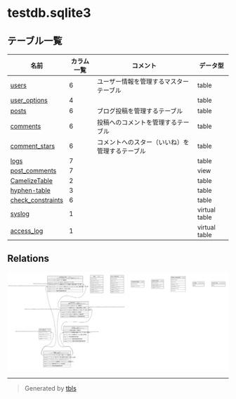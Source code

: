 # testdb.sqlite3

## テーブル一覧

| 名前 | カラム一覧 | コメント | データ型 |
| ---- | ------- | ------- | ---- |
| [users](users.md) | 6 | ユーザー情報を管理するマスターテーブル | table |
| [user_options](user_options.md) | 4 |  | table |
| [posts](posts.md) | 6 | ブログ投稿を管理するテーブル | table |
| [comments](comments.md) | 6 | 投稿へのコメントを管理するテーブル | table |
| [comment_stars](comment_stars.md) | 6 | コメントへのスター（いいね）を管理するテーブル | table |
| [logs](logs.md) | 7 |  | table |
| [post_comments](post_comments.md) | 7 |  | view |
| [CamelizeTable](CamelizeTable.md) | 2 |  | table |
| [hyphen-table](hyphen-table.md) | 3 |  | table |
| [check_constraints](check_constraints.md) | 6 |  | table |
| [syslog](syslog.md) | 1 |  | virtual table |
| [access_log](access_log.md) | 1 |  | virtual table |

## Relations

![er](schema.svg)

---

> Generated by [tbls](https://github.com/k1LoW/tbls)
